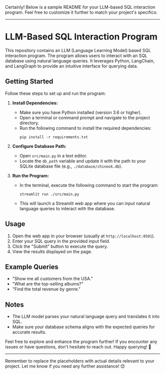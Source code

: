 Certainly! Below is a sample README for your LLM-based SQL interaction program. Feel free to customize it further to match your project's specifics:

---

# LLM-Based SQL Interaction Program

This repository contains an LLM (Language Learning Model) based SQL interaction program. The program allows users to interact with an SQL database using natural language queries. It leverages Python, LangChain, and LangGraph to provide an intuitive interface for querying data.

## Getting Started

Follow these steps to set up and run the program:

1. **Install Dependencies:**
   - Make sure you have Python installed (version 3.6 or higher).
   - Open a terminal or command prompt and navigate to the project directory.
   - Run the following command to install the required dependencies:
     ```
     pip install -r requirements.txt
     ```

2. **Configure Database Path:**
   - Open `src/main.py` in a text editor.
   - Locate the `db_path` variable and update it with the path to your SQLite database file (e.g., `./database/chinook.db`).

3. **Run the Program:**
   - In the terminal, execute the following command to start the program:
     ```
     streamlit run ./src/main.py
     ```
   - This will launch a Streamlit web app where you can input natural language queries to interact with the database.

## Usage

1. Open the web app in your browser (usually at `http://localhost:8501`).
2. Enter your SQL query in the provided input field.
3. Click the "Submit" button to execute the query.
4. View the results displayed on the page.

## Example Queries

- "Show me all customers from the USA."
- "What are the top-selling albums?"
- "Find the total revenue by genre."

## Notes

- The LLM model parses your natural language query and translates it into SQL.
- Make sure your database schema aligns with the expected queries for accurate results.

Feel free to explore and enhance the program further! If you encounter any issues or have questions, don't hesitate to reach out. Happy querying! 🚀

---

Remember to replace the placeholders with actual details relevant to your project. Let me know if you need any further assistance! 😊
